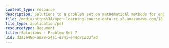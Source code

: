 ```yaml
---
content_type: resource
description: Solutions to a problem set on mathematical methods for engineers.
file: /media/https%3A/open-learning-course-data-rc.s3.amazonaws.com/18-085-computational-science-and-engineering-i-fall-2008/d2a3e480a82954a1e941e44c8c233f2d_pset7.pdf
file_type: application/pdf
resourcetype: Document
title: Solutions - Problem Set 7
uid: d2a3e480-a829-54a1-e941-e44c8c233f2d
---
```

